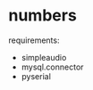 # numbers
requirements:<br>
  <ul>
  <li>simpleaudio</li>
  <li>mysql.connector</li>
  <li>pyserial</li>
  </ul>
